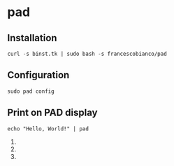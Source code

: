 # pad

## Installation

```shell
curl -s binst.tk | sudo bash -s francescobianco/pad
```

## Configuration

```shell
sudo pad config
```

## Print on PAD display

```shell
echo "Hello, World!" | pad
```

1. 
2. 
3. 
